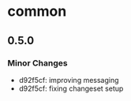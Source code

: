 # common

## 0.5.0

### Minor Changes

- d92f5cf: improving messaging
- d92f5cf: fixing changeset setup
